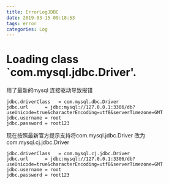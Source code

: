 ```yaml
---
title: ErrorLogJDBC
date: 2019-03-15 09:18:53
tags: error
categories: Log
---
```


# Loading class `com.mysql.jdbc.Driver'.

<!--more-->

用了最新的mysql 连接驱动导致报错



```
jdbc.driverClass   = com.mysql.dbc.Driver
jdbc.url      = jdbc:mysql://127.0.0.1:3306/db?useUnicode=true&characterEncoding=utf8&serverTimezone=GMT
jdbc.username = root
jdbc.password = root123
```



现在按照最新官方提示支持将com.mysql.jdbc.Driver  改为  com.mysql.cj.jdbc.Driver



```
jdbc.driverClass   = com.mysql.cj.jdbc.Driver
jdbc.url      = jdbc:mysql://127.0.0.1:3306/db?useUnicode=true&characterEncoding=utf8&serverTimezone=GMT
jdbc.username = root
jdbc.password = root123
```

